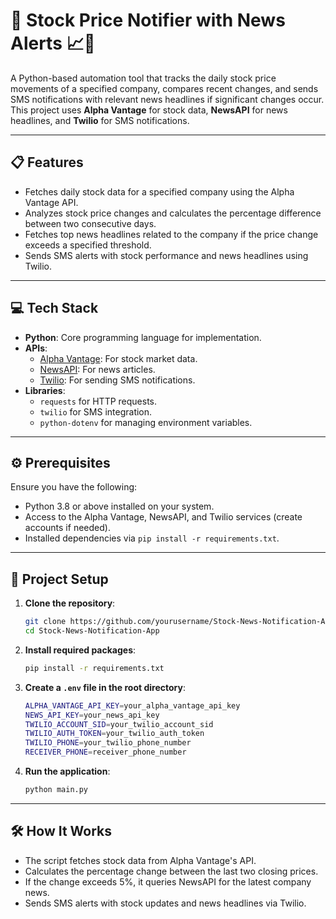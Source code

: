 # 🚀 Stock Price Notifier with News Alerts 📈📰

A Python-based automation tool that tracks the daily stock price movements of a specified company, compares recent changes, and sends SMS notifications with relevant news headlines if significant changes occur. This project uses **Alpha Vantage** for stock data, **NewsAPI** for news headlines, and **Twilio** for SMS notifications.

---

## 📋 Features
- Fetches daily stock data for a specified company using the Alpha Vantage API.
- Analyzes stock price changes and calculates the percentage difference between two consecutive days.
- Fetches top news headlines related to the company if the price change exceeds a specified threshold.
- Sends SMS alerts with stock performance and news headlines using Twilio.

---

## 💻 Tech Stack
- **Python**: Core programming language for implementation.
- **APIs**:
  - [Alpha Vantage](https://www.alphavantage.co): For stock market data.
  - [NewsAPI](https://newsapi.org): For news articles.
  - [Twilio](https://www.twilio.com): For sending SMS notifications.
- **Libraries**: 
  - `requests` for HTTP requests.
  - `twilio` for SMS integration.
  - `python-dotenv` for managing environment variables.

---

## ⚙️ Prerequisites
Ensure you have the following:
- Python 3.8 or above installed on your system.
- Access to the Alpha Vantage, NewsAPI, and Twilio services (create accounts if needed).
- Installed dependencies via `pip install -r requirements.txt`.

---

## 📂 Project Setup
1. **Clone the repository**:
   ```bash
   git clone https://github.com/yourusername/Stock-News-Notification-App.git
   cd Stock-News-Notification-App
2. **Install required packages**:
   ```bash
   pip install -r requirements.txt
3. **Create a `.env` file in the root directory**:
   ```bash
   ALPHA_VANTAGE_API_KEY=your_alpha_vantage_api_key
   NEWS_API_KEY=your_news_api_key
   TWILIO_ACCOUNT_SID=your_twilio_account_sid
   TWILIO_AUTH_TOKEN=your_twilio_auth_token
   TWILIO_PHONE=your_twilio_phone_number
   RECEIVER_PHONE=receiver_phone_number
4. **Run the application**:
   ```bash
   python main.py

---

## 🛠️ How It Works
- The script fetches stock data from Alpha Vantage's API.
- Calculates the percentage change between the last two closing prices.
- If the change exceeds 5%, it queries NewsAPI for the latest company news.
- Sends SMS alerts with stock updates and news headlines via Twilio.
